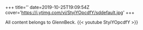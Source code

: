 +++
title=''
date=2019-10-25T19:09:54Z
cover='https://i.ytimg.com/vi/StyiYOpcdfY/sddefault.jpg'
+++

All content belongs to GlennBeck.
{{< youtube StyiYOpcdfY >}}
